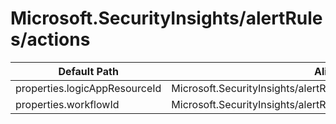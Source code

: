 # Microsoft.SecurityInsights/alertRules/actions

| Default Path | Alias |
|---|---|
| properties.logicAppResourceId | Microsoft.SecurityInsights/alertRules/actions/logicAppResourceId |
| properties.workflowId | Microsoft.SecurityInsights/alertRules/actions/workflowId |

